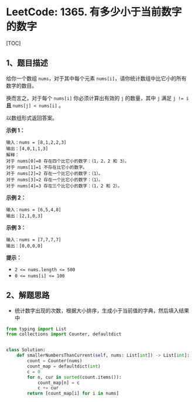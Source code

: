 # LeetCode: 1365. 有多少小于当前数字的数字

[TOC]

## 1、题目描述

给你一个数组 `nums`，对于其中每个元素 `nums[i]`，请你统计数组中比它小的所有数字的数目。

换而言之，对于每个 `nums[i]` 你必须计算出有效的 `j` 的数量，其中 `j` 满足 `j != i` **且** `nums[j] < nums[i]` 。

以数组形式返回答案。

**示例 1：**

```
输入：nums = [8,1,2,2,3]
输出：[4,0,1,1,3]
解释：
对于 nums[0]=8 存在四个比它小的数字：（1，2，2 和 3）。
对于 nums[1]=1 不存在比它小的数字。
对于 nums[2]=2 存在一个比它小的数字：（1）。
对于 nums[3]=2 存在一个比它小的数字：（1）。
对于 nums[4]=3 存在三个比它小的数字：（1，2 和 2）。
```

**示例 2：**

```
输入：nums = [6,5,4,8]
输出：[2,1,0,3]
```

**示例 3：**

```
输入：nums = [7,7,7,7]
输出：[0,0,0,0]
```

**提示：**

-   `2 <= nums.length <= 500`
-   `0 <= nums[i] <= 100`

## 2、解题思路

-   统计数字出现的次数，根据大小排序，生成小于当前值的字典，然后填入结果中

```python
from typing import List
from collections import Counter, defaultdict


class Solution:
    def smallerNumbersThanCurrent(self, nums: List[int]) -> List[int]:
        count = Counter(nums)
        count_map = defaultdict(int)
        c = 0
        for n, cur in sorted(count.items()):
            count_map[n] = c
            c += cur
        return [count_map[i] for i in nums]

```
